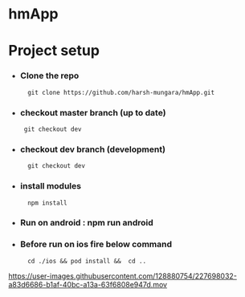# hmApp
# Project setup
- ### Clone the repo  
        git clone https://github.com/harsh-mungara/hmApp.git
 - ### checkout master branch (up to date)
        git checkout dev
- ### checkout dev branch (development)
        git checkout dev
- ### install modules
        npm install
- ### Run on android : npm run android
- ### Before run on ios fire below command
        cd ./ios && pod install &&  cd ..


https://user-images.githubusercontent.com/128880754/227698032-a83d6686-b1af-40bc-a13a-63f6808e947d.mov


